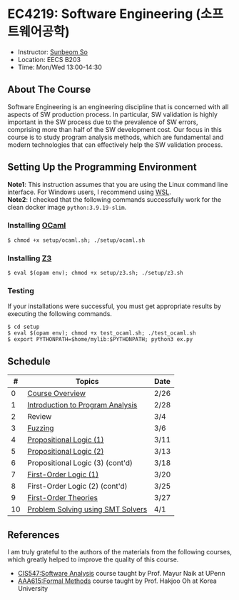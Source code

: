 # EC4219: Software Engineering (소프트웨어공학)
- Instructor: [Sunbeom So](https://gist-pal.github.io)
- Location: EECS B203
- Time: Mon/Wed 13:00-14:30

## About The Course
Software Engineering is an engineering discipline that is concerned with all aspects of SW production process.
In particular, SW validation is highly important in the SW process due to the prevalence of SW errors, comprising more than half of the SW development cost.
Our focus in this course is to study program analysis methods, which are fundamental and modern technologies that can effectively help the SW validation process.

## Setting Up the Programming Environment
**Note1**: This instruction assumes that you are using the Linux command line interface. For Windows users, I recommend using [WSL](https://learn.microsoft.com/en-us/windows/wsl/install). <br>
**Note2**: I checked that the following commands successfully work for the clean docker image ``python:3.9.19-slim``.

### Installing [OCaml](https://ocaml.org/install)
```
$ chmod +x setup/ocaml.sh; ./setup/ocaml.sh
```

### Installing [Z3](https://github.com/Z3Prover/z3)
```
$ eval $(opam env); chmod +x setup/z3.sh; ./setup/z3.sh
```

### Testing
If your installations were successful, you must get appropriate results by executing the following commands.
```
$ cd setup
$ eval $(opam env); chmod +x test_ocaml.sh; ./test_ocaml.sh
$ export PYTHONPATH=$home/mylib:$PYTHONPATH; python3 ex.py
```

## Schedule
|#|Topics|Date|
|-|------|-------|
|0|[Course Overview](slides/lec0.pdf)|2/26|
|1|[Introduction to Program Analysis](slides/lec1.pdf)|2/28|
|2|Review |3/4|
|3|[Fuzzing](slides/lec2.pdf) |3/6|
|4|[Propositional Logic (1)](slides/lec3.pdf) |3/11|
|5|[Propositional Logic (2)](slides/lec4.pdf) |3/13|
|6|Propositional Logic (3) (cont'd) |3/18|
|7|[First-Order Logic (1)](slides/lec5.pdf) |3/20|
|8|First-Order Logic (2) (cont'd) |3/25|
|9|[First-Order Theories](slides/lec6.pdf) |3/27|
|10|[Problem Solving using SMT Solvers](slides/lec7.pdf) |4/1|

## References
I am truly grateful to the authors of the materials from the following courses, which greatly helped to improve the quality of this course.
* [CIS547:Software Analysis](https://software-analysis-class.org) course taught by Prof. Mayur Naik at UPenn
* [AAA615:Formal Methods](https://prl.korea.ac.kr/courses/aaa615/2017) course taught by Prof. Hakjoo Oh at Korea University
